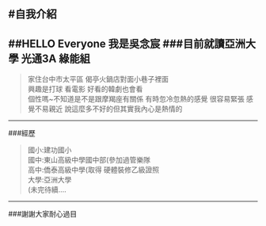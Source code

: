 #自我介紹
---------
##HELLO Everyone 我是吳念宸
###目前就讀亞洲大學 光通3A 綠能組
----------------------------
>家住台中市太平區 偈亭火鍋店對面小巷子裡面<br/>
興趣是打球 看電影 好看的韓劇也會看<br/>
個性嗎~不知道是不是跟摩羯座有關係 有時忽冷忽熱的感覺 很容易緊張 感覺不易親近 說這麼多不好的但其實我內心是熱情的 <br/>

------------------------------------
###經歷
>國小:建功國小<br/>
國中:東山高級中學國中部(參加過管樂隊<br/>
高中:僑泰高級中學(取得 硬體裝修乙級證照<br/>
大學:亞洲大學<br/>
(未完待續....<br/>

----------------------------------------
###謝謝大家耐心過目
